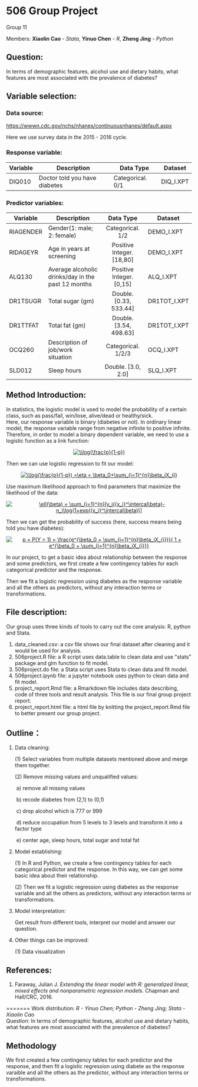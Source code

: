 

# 506 Group Project

Group 11 <br />


Members: **Xiaolin Cao** - *Stata*, **Yinuo Chen** - *R*, **Zheng Jing** - *Python*<br />



## Question: 

In terms of demographic features, alcohol use and dietary habits, what features are most associated with the prevalence of diabetes? <br />



## Variable selection:

### Data source:

 <https://wwwn.cdc.gov/nchs/nhanes/continuousnhanes/default.aspx>

Here we use survey data in the 2015 - 2016 cycle.

### Response variable: 

| Variable | Description                   | Data Type        | Dataset   |
| -------- | ----------------------------- | ---------------- | --------- |
| DIQ010   | Doctor told you have diabetes | Categorical. 0/1 | DIQ_I.XPT |

### Predictor variables:

| Variable  | Description                                         |         Data Type         | Dataset      |
| --------- | --------------------------------------------------- | :-----------------------: | ------------ |
| RIAGENDER | Gender(1: male;  2: female)                         |     Categorical. 1/2      | DEMO_I.XPT   |
| RIDAGEYR  | Age in years at screening                           | Positive Integer. [18,80] | DEMO_I.XPT   |
| ALQ130    | Average alcoholic drinks/day  in the past 12 months | Positive Integer. [0,15]  | ALQ_I.XPT    |
| DR1TSUGR  | Total sugar (gm)                                    |  Double. [0.33, 533.44]   | DR1TOT_I.XPT |
| DR1TTFAT  | Total fat (gm)                                      |  Double. [3.54, 498.63]   | DR1TOT_I.XPT |
| OCQ260    | Description of job/work situation                   |    Categorical. 1/2/3     | OCQ_I.XPT    |
| SLD012    | Sleep hours                                         |    Double. [3.0, 2.0]     | SLQ_I.XPT    |



## Method Introduction:

In statistics, the logistic model is used to model the probability of a certain class, such as pass/fail, win/lose, alive/dead or healthy/sick. <br />Here, our response variable is binary (diabetes or not). In ordinary linear model, the response variable range from negative infinite to positive infinite. Therefore, in order to  model a binary dependent variable, we need to use a logistic function as a link function: <br />

<div align="center"><a href="https://www.codecogs.com/eqnedit.php?latex=\\log(\frac{p}{1-p})" target="_blank"><img src="https://latex.codecogs.com/gif.latex?\\log(\frac{p}{1-p})" title="\\log(\frac{p}{1-p})" /></a></div>

Then we can use logistic regression to fit our model: <br />

<div align="center"><a href="https://www.codecogs.com/eqnedit.php?latex=\\log(\frac{p}{1-p})&space;=\eta&space;=&space;\beta_0&plus;\sum_{i=1}^{n}\beta_iX_{i}" target="_blank"><img src="https://latex.codecogs.com/gif.latex?\\log(\frac{p}{1-p})&space;=\eta&space;=&space;\beta_0&plus;\sum_{i=1}^{n}\beta_iX_{i}" title="\\log(\frac{p}{1-p}) =\eta = \beta_0+\sum_{i=1}^{n}\beta_iX_{i}" /></a></div>

Use maximum likelihood approach to find parameters that maximize the likelihood of the data:  <br />

<div align="center"><a href="https://www.codecogs.com/eqnedit.php?latex=\ell(\beta)&space;=&space;\sum_{i=1}^{n}[y_i({x_i}^\intercal\beta)-n_i\log(1&plus;exp({x_i}^\intercal\beta))]" target="_blank"><img src="https://latex.codecogs.com/gif.latex?\ell(\beta)&space;=&space;\sum_{i=1}^{n}[y_i({x_i}^\intercal\beta)-n_i\log(1&plus;exp({x_i}^\intercal\beta))]" title="\ell(\beta) = \sum_{i=1}^{n}[y_i({x_i}^\intercal\beta)-n_i\log(1+exp({x_i}^\intercal\beta))]" /></a></div>

Then we can get the probability of success (here, success means being told you have diabetes):  <br />

<div align="center"><a href="https://www.codecogs.com/eqnedit.php?latex=p&space;=&space;P(Y&space;=&space;1)&space;=&space;\frac{e^{\beta_0&space;&plus;&space;\sum_{i=1}^{n}\beta_iX_{i}}}{&space;1&space;&plus;&space;e^{\beta_0&space;&plus;&space;\sum_{i=1}^{n}\beta_iX_{i}}}" target="_blank"><img src="https://latex.codecogs.com/gif.latex?p&space;=&space;P(Y&space;=&space;1)&space;=&space;\frac{e^{\beta_0&space;&plus;&space;\sum_{i=1}^{n}\beta_iX_{i}}}{&space;1&space;&plus;&space;e^{\beta_0&space;&plus;&space;\sum_{i=1}^{n}\beta_iX_{i}}}" title="p = P(Y = 1) = \frac{e^{\beta_0 + \sum_{i=1}^{n}\beta_iX_{i}}}{ 1 + e^{\beta_0 + \sum_{i=1}^{n}\beta_iX_{i}}}" /></a></div>

In our project, to get a basic idea about relationship between the response and some predictors, we first create a few contingency tables for each categorical predictor and the response.<br />

Then we fit a logistic regression using diabetes as the response variable and all the others as predictors, without any interaction terms or transformations. <br />



## File description:

Our group uses three kinds of tools to carry out the core analysis: R, python and Stata.

1. data_cleaned.csv: a csv file shows our final dataset after cleaning and it would be used for analysis.
2. 506project.R file: a R script uses data.table to clean data and use "stats" package and glm function to fit model. 
3. 506project.do file: a Stata script uses Stata to clean data and fit model. 
4. 506project.ipynb file: a jupyter notebook uses python to clean data and fit model. 
5. project_report.Rmd file: a Rmarkdown file includes data describing, code of three tools and result analysis. This file is our final group project report.
6. project_report.html file: a html file by knitting the project_report.Rmd file to better present our group project.



## Outline：

1. Data cleaning:

   (1) Select variables from multiple datasets mentioned above and merge them together.

   (2) Remove missing values and unqualified values:

   ​	a) remove all missing values

   ​	b) recode diabetes from (2,1) to (0,1)

   ​	c) drop alcohol which is 777 or 999

   ​	d) reduce occupation from 5 levels to 3 levels and transform it into a factor type

   ​	e) center age, sleep hours, total sugar and total fat 

2. Model establishing:

   (1) In R and Python, we create a few contingency tables for each categorical predictor and the response. In this way, we can get some basic idea about their relationship.

   (2) Then we fit a logistic regression using diabetes as the response variable and all the others as predictors, without any interaction terms or transformations. 

3. Model interpretation: 

   Get result from different tools, interpret our model and answer our question.

4. Other things can be improved:

   (1) Data visualization



## References:

1. Faraway, Julian J. *Extending the linear model with R: generalized linear, mixed effects and nonparametric regression models*. Chapman and Hall/CRC, 2016.

=======
Work distribution: *R - Yinuo Chen; Python - Zheng Jing; Stata - Xiaolin Cao* <br />
Question: In terms of demographic features, alcohol use and dietary habits, what features are most associated with the prevalence of diabetes? <br />
## Methodology
We first created a few contingency tables for each predictor and the response, and then fit a logistic regression using diabete as the response varaible and all the others as the predictor, without any interaction terms or transformations. 

